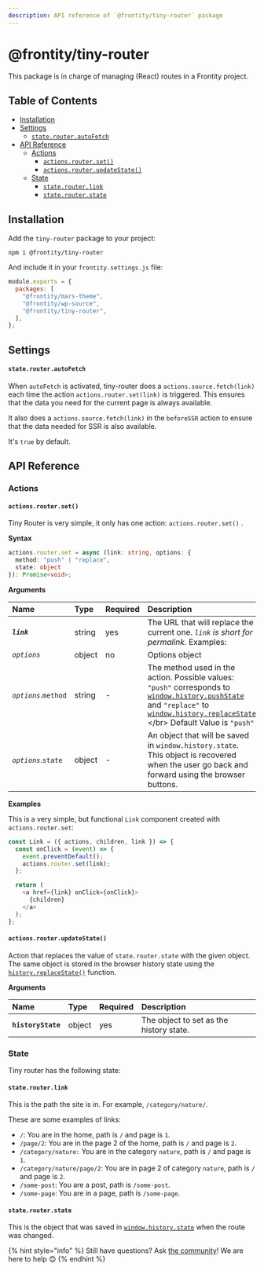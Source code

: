 ```yaml
---
description: API reference of `@frontity/tiny-router` package
---
```


# @frontity/tiny-router

This package is in charge of managing \(React\) routes in a Frontity project.

## Table of Contents

- [Installation](tiny-router.md#installation)
- [Settings](tiny-router.md#settings)
  - [`state.router.autoFetch`](tiny-router.md#state-router-autofetch)
- [API Reference](tiny-router.md#api-reference)
  - [Actions](tiny-router.md#actions)
    - [`actions.router.set()`](tiny-router.md#actions-router-set)
    - [`actions.router.updateState()`](tiny-router.md#actions-router-updatestate)
  - [State](tiny-router.md#state)
    - [`state.router.link`](tiny-router.md#state-router-link)
    - [`state.router.state`](tiny-router.md#state-router-state)

## Installation

Add the `tiny-router` package to your project:

```text
npm i @frontity/tiny-router
```

And include it in your `frontity.settings.js` file:

```javascript
module.exports = {
  packages: [
    "@frontity/mars-theme",
    "@frontity/wp-source",
    "@frontity/tiny-router",
  ],
};
```

## Settings

#### `state.router.autoFetch`

When `autoFetch` is activated, tiny-router does a `actions.source.fetch(link)` each time the action `actions.router.set(link)` is triggered. This ensures that the data you need for the current page is always available.

It also does a `actions.source.fetch(link)` in the `beforeSSR` action to ensure that the data needed for SSR is also available.

It's `true` by default.

## API Reference

### Actions

#### `actions.router.set()`

Tiny Router is very simple, it only has one action: `actions.router.set()` .

**Syntax**

```typescript
actions.router.set = async (link: string, options: {
  method: "push" | "replace",
  state: object
}): Promise<void>;
```

**Arguments**

| Name                 | Type   | Required | Description                                                                                                                                                                                                                                                                                                                              |
| :------------------- | :----- | :------- | :--------------------------------------------------------------------------------------------------------------------------------------------------------------------------------------------------------------------------------------------------------------------------------------------------------------------------------------- |
| _**`link`**_         | string | yes      | The URL that will replace the current one. _`link` is short for permalink_. Examples:                                                                                                                                                                                                                                                    |
| _`options`_          | object | no       | Options object                                                                                                                                                                                                                                                                                                                           |
| _`options`_.`method` | string | -        | The method used in the action. Possible values: `"push"` corresponds to [`window.history.pushState`](https://developer.mozilla.org/en-US/docs/Web/API/History/pushState) and `"replace"` to [`window.history.replaceState`](https://developer.mozilla.org/en-US/docs/Web/API/History/replaceState) &lt;/br&gt; Default Value is `"push"` |
| _`options`_.`state`  | object | -        | An object that will be saved in `window.history.state`. This object is recovered when the user go back and forward using the browser buttons.                                                                                                                                                                                            |

**Examples**

This is a very simple, but functional `Link` component created with `actions.router.set`:

```javascript
const Link = ({ actions, children, link }) => {
  const onClick = (event) => {
    event.preventDefault();
    actions.router.set(link);
  };

  return (
    <a href={link} onClick={onClick}>
      {children}
    </a>
  );
};
```

#### `actions.router.updateState()`

Action that replaces the value of `state.router.state` with the given object. The same object is stored in the browser history state using the [`history.replaceState()`](https://developer.mozilla.org/en-US/docs/Web/API/History/replaceState) function.

**Arguments**

| Name               | Type   | Required | Description                             |
| :----------------- | :----- | :------- | :-------------------------------------- |
| **`historyState`** | object | yes      | The object to set as the history state. |

### State

Tiny router has the following state:

#### `state.router.link`

This is the path the site is in. For example, `/category/nature/`.

These are some examples of links:

- `/`: You are in the home, path is `/` and page is `1`.
- `/page/2`: You are in the page 2 of the home, path is `/` and page is `2`.
- `/category/nature:` You are in the category `nature`, path is `/` and page is `1`.
- `/category/nature/page/2`: You are in page 2 of category `nature`, path is `/` and page is `2`.
- `/some-post`: You are a post, path is `/some-post`.
- `/some-page`: You are in a page, path is `/some-page`.

#### `state.router.state`

This is the object that was saved in [`window.history.state`](https://developer.mozilla.org/en-US/docs/Web/API/History/state) when the route was changed.

{% hint style="info" %}
Still have questions? Ask [the community](https://community.frontity.org/)! We are here to help 😊
{% endhint %}
